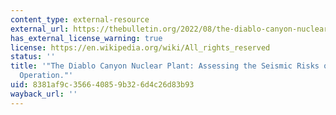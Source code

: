 ```yaml
---
content_type: external-resource
external_url: https://thebulletin.org/2022/08/the-diablo-canyon-nuclear-plant-assessing-the-seismic-risks-of-extended-operation/
has_external_license_warning: true
license: https://en.wikipedia.org/wiki/All_rights_reserved
status: ''
title: '"The Diablo Canyon Nuclear Plant: Assessing the Seismic Risks of Extended
  Operation."'
uid: 8381af9c-3566-4085-9b32-6d4c26d83b93
wayback_url: ''
---
```

